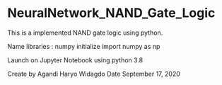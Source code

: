 # NeuralNetwork_NAND_Gate_Logic
This is a implemented NAND gate logic using python.

Name libraries :
numpy
initialize 
import numpy as np

Launch on Jupyter Notebook using python 3.8

Create by Agandi Haryo Widagdo
Date September 17, 2020

